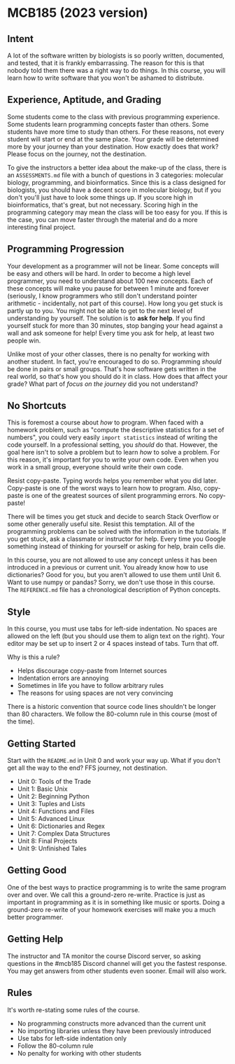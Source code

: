 MCB185 (2023 version)
=====================

## Intent ##

A lot of the software written by biologists is so poorly written, documented,
and tested, that it is frankly embarrassing. The reason for this is that nobody
told them there was a right way to do things. In this course, you will learn
how to write software that you won't be ashamed to distribute.

## Experience, Aptitude, and Grading ##

Some students come to the class with previous programming experience. Some
students learn programming concepts faster than others. Some students have more
time to study than others. For these reasons, not every student will start or
end at the same place. Your grade will be determined more by your journey than
your destination. How exactly does that work? Please focus on the journey, not
the destination.

To give the instructors a better idea about the make-up of the class, there is
an `ASSESSMENTS.md` file with a bunch of questions in 3 categories: molecular
biology, programming, and bioinformatics. Since this is a class designed for
biologists, you should have a decent score in molecular biology, but if you
don't you'll just have to look some things up. If you score high in
bioinformatics, that's great, but not necessary. Scoring high in the
programming category may mean the class will be too easy for you. If this is
the case, you can move faster through the material and do a more interesting
final project.

## Programming Progression ##

Your development as a programmer will not be linear. Some concepts will be easy
and others will be hard. In order to become a high level programmer, you need
to understand about 100 new concepts. Each of these concepts will make you
pause for between 1 minute and forever (seriously, I know programmers who still
don't understand pointer arithmetic - incidentally, not part of this course).
How long you get stuck is partly up to you. You might not be able to get to the
next level of understanding by yourself. The solution is to **ask for help**.
If you find yourself stuck for more than 30 minutes, stop banging your head
against a wall and ask someone for help! Every time you ask for help, at least
two people win.

Unlike most of your other classes, there is no penalty for working with another
student. In fact, you're encouraged to do so. Programming *should* be done in
pairs or small groups. That's how software gets written in the real world, so
that's how you should do it in class. How does that affect your grade? What
part of *focus on the journey* did you not understand?

## No Shortcuts ##

This is foremost a course about *how* to program. When faced with a homework
problem, such as "compute the descriptive statistics for a set of numbers", you
could very easily `import statistics` instead of writing the code yourself. In
a professional setting, you *should* do that. However, the goal here isn't to
solve a problem but to learn *how* to solve a problem. For this reason, it's
important for you to write your own code. Even when you work in a small group,
everyone should write their own code.

Resist copy-paste. Typing words helps you remember what you did later.
Copy-paste is one of the worst ways to learn how to program. Also, copy-paste
is one of the greatest sources of silent programming errors. No copy-paste!

There will be times you get stuck and decide to search Stack Overflow or some
other generally useful site. Resist this temptation. All of the programming
problems can be solved with the information in the tutorials. If you get stuck,
ask a classmate or instructor for help. Every time you Google something instead
of thinking for yourself or asking for help, brain cells die.

In this course, you are not allowed to use any concept unless it has been
introduced in a previous or current unit. You already know how to use
dictionaries? Good for you, but you aren't allowed to use them until Unit 6.
Want to use numpy or pandas? Sorry, we don't use those in this course. The
`REFERENCE.md` file has a chronological description of Python concepts.

## Style ##

In this course, you must use tabs for left-side indentation. No spaces are
allowed on the left (but you should use them to align text on the right). Your
editor may be set up to insert 2 or 4 spaces instead of tabs. Turn that off.

Why is this a rule?

+ Helps discourage copy-paste from Internet sources
+ Indentation errors are annoying
+ Sometimes in life you have to follow arbitrary rules
+ The reasons for using spaces are not very convincing

There is a historic convention that source code lines shouldn't be longer than
80 characters. We follow the 80-column rule in this course (most of the time).

## Getting Started ##

Start with the `README.md` in Unit 0 and work your way up. What if you don't
get all the way to the end? FFS journey, not destination.

+ Unit 0: Tools of the Trade
+ Unit 1: Basic Unix
+ Unit 2: Beginning Python
+ Unit 3: Tuples and Lists
+ Unit 4: Functions and Files
+ Unit 5: Advanced Linux
+ Unit 6: Dictionaries and Regex
+ Unit 7: Complex Data Structures
+ Unit 8: Final Projects
+ Unit 9: Unfinished Tales

## Getting Good ##

One of the best ways to practice programming is to write the same program over
and over. We call this a ground-zero re-write. Practice is just as important in
programming as it is in something like music or sports. Doing a ground-zero
re-write of your homework exercises will make you a much better programmer.

## Getting Help ##

The instructor and TA monitor the course Discord server, so asking questions in
the #mcb185 Discord channel will get you the fastest response. You may get
answers from other students even sooner. Email will also work.

## Rules ##

It's worth re-stating some rules of the course.

+ No programming constructs more advanced than the current unit
+ No importing libraries unless they have been previously introduced
+ Use tabs for left-side indentation only
+ Follow the 80-column rule
+ No penalty for working with other students
